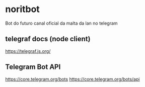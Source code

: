 # noritbot

Bot do futuro canal oficial da malta da lan no telegram

## telegraf docs (node client)

https://telegraf.js.org/

## Telegram Bot API

https://core.telegram.org/bots
https://core.telegram.org/bots/api
